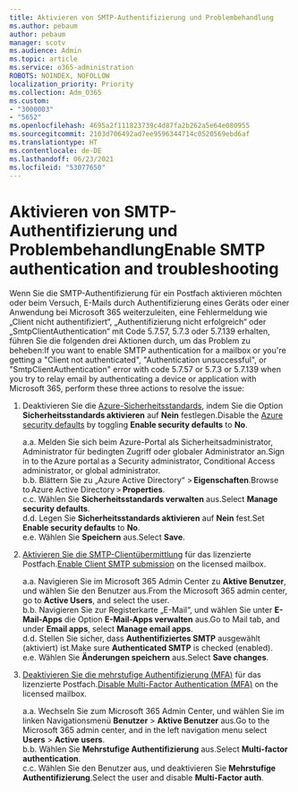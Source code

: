 ```yaml
---
title: Aktivieren von SMTP-Authentifizierung und Problembehandlung
ms.author: pebaum
author: pebaum
manager: scotv
ms.audience: Admin
ms.topic: article
ms.service: o365-administration
ROBOTS: NOINDEX, NOFOLLOW
localization_priority: Priority
ms.collection: Adm_O365
ms.custom:
- "3000003"
- "5652"
ms.openlocfilehash: 4695a2f111823739c4d87fa2b262a5e64e080955
ms.sourcegitcommit: 2103d706492ad7ee9596344714c0520569ebd6af
ms.translationtype: HT
ms.contentlocale: de-DE
ms.lasthandoff: 06/23/2021
ms.locfileid: "53077650"
---
```

# <a name="enable-smtp-authentication-and-troubleshooting"></a><span data-ttu-id="f9199-102">Aktivieren von SMTP-Authentifizierung und Problembehandlung</span><span class="sxs-lookup"><span data-stu-id="f9199-102">Enable SMTP authentication and troubleshooting</span></span>

<span data-ttu-id="f9199-103">Wenn Sie die SMTP-Authentifizierung für ein Postfach aktivieren möchten oder beim Versuch, E-Mails durch Authentifizierung eines Geräts oder einer Anwendung bei Microsoft 365 weiterzuleiten, eine Fehlermeldung wie „Client nicht authentifiziert“, „Authentifizierung nicht erfolgreich“ oder „SmtpClientAuthentication“ mit Code 5.7.57, 5.7.3 oder 5.7.139 erhalten, führen Sie die folgenden drei Aktionen durch, um das Problem zu beheben:</span><span class="sxs-lookup"><span data-stu-id="f9199-103">If you want to enable SMTP authentication for a mailbox or you're getting a "Client not authenticated", "Authentication unsuccessful", or "SmtpClientAuthentication" error with code 5.7.57 or 5.7.3 or 5.7.139 when you try to relay email by authenticating a device or application with Microsoft 365, perform these three actions to resolve the issue:</span></span>

1. <span data-ttu-id="f9199-104">Deaktivieren Sie die [Azure-Sicherheitsstandards](/azure/active-directory/fundamentals/concept-fundamentals-security-defaults), indem Sie die Option **Sicherheitsstandards aktivieren** auf **Nein** festlegen.</span><span class="sxs-lookup"><span data-stu-id="f9199-104">Disable the [Azure security defaults](/azure/active-directory/fundamentals/concept-fundamentals-security-defaults) by toggling **Enable security defaults** to **No**.</span></span>

    <span data-ttu-id="f9199-105">a.</span><span class="sxs-lookup"><span data-stu-id="f9199-105">a.</span></span> <span data-ttu-id="f9199-106">Melden Sie sich beim Azure-Portal als Sicherheitsadministrator, Administrator für bedingten Zugriff oder globaler Administrator an.</span><span class="sxs-lookup"><span data-stu-id="f9199-106">Sign in to the Azure portal as a Security administrator, Conditional Access administrator, or global administrator.</span></span><BR/>
    <span data-ttu-id="f9199-107">b.</span><span class="sxs-lookup"><span data-stu-id="f9199-107">b.</span></span> <span data-ttu-id="f9199-108">Blättern Sie zu „Azure Active Directory“ > **Eigenschaften**.</span><span class="sxs-lookup"><span data-stu-id="f9199-108">Browse to Azure Active Directory > **Properties**.</span></span><BR/>
    <span data-ttu-id="f9199-109">c.</span><span class="sxs-lookup"><span data-stu-id="f9199-109">c.</span></span> <span data-ttu-id="f9199-110">Wählen Sie **Sicherheitsstandards verwalten** aus.</span><span class="sxs-lookup"><span data-stu-id="f9199-110">Select **Manage security defaults**.</span></span><BR/>
    <span data-ttu-id="f9199-111">d.</span><span class="sxs-lookup"><span data-stu-id="f9199-111">d.</span></span> <span data-ttu-id="f9199-112">Legen Sie **Sicherheitsstandards aktivieren** auf **Nein** fest.</span><span class="sxs-lookup"><span data-stu-id="f9199-112">Set **Enable security defaults** to **No**.</span></span><BR/>
    <span data-ttu-id="f9199-113">e.</span><span class="sxs-lookup"><span data-stu-id="f9199-113">e.</span></span> <span data-ttu-id="f9199-114">Wählen Sie **Speichern** aus.</span><span class="sxs-lookup"><span data-stu-id="f9199-114">Select **Save**.</span></span>

2. <span data-ttu-id="f9199-115">[Aktivieren Sie die SMTP-Clientübermittlung](/exchange/clients-and-mobile-in-exchange-online/authenticated-client-smtp-submission#enable-smtp-auth-for-specific-mailboxes) für das lizenzierte Postfach.</span><span class="sxs-lookup"><span data-stu-id="f9199-115">[Enable Client SMTP submission](/exchange/clients-and-mobile-in-exchange-online/authenticated-client-smtp-submission#enable-smtp-auth-for-specific-mailboxes) on the licensed mailbox.</span></span>

    <span data-ttu-id="f9199-116">a.</span><span class="sxs-lookup"><span data-stu-id="f9199-116">a.</span></span> <span data-ttu-id="f9199-117">Navigieren Sie im Microsoft 365 Admin Center zu **Aktive Benutzer**, und wählen Sie den Benutzer aus.</span><span class="sxs-lookup"><span data-stu-id="f9199-117">From the Microsoft 365 admin center, go to **Active Users**, and select the user.</span></span><BR/>
    <span data-ttu-id="f9199-118">b.</span><span class="sxs-lookup"><span data-stu-id="f9199-118">b.</span></span> <span data-ttu-id="f9199-119">Navigieren Sie zur Registerkarte „E-Mail“, und wählen Sie unter **E-Mail-Apps** die Option **E-Mail-Apps verwalten** aus.</span><span class="sxs-lookup"><span data-stu-id="f9199-119">Go to Mail tab, and under **Email apps**, select **Manage email apps**.</span></span><BR/>
    <span data-ttu-id="f9199-120">d.</span><span class="sxs-lookup"><span data-stu-id="f9199-120">d.</span></span> <span data-ttu-id="f9199-121">Stellen Sie sicher, dass **Authentifiziertes SMTP** ausgewählt (aktiviert) ist.</span><span class="sxs-lookup"><span data-stu-id="f9199-121">Make sure **Authenticated SMTP** is checked (enabled).</span></span><BR/>
    <span data-ttu-id="f9199-122">e.</span><span class="sxs-lookup"><span data-stu-id="f9199-122">e.</span></span> <span data-ttu-id="f9199-123">Wählen Sie **Änderungen speichern** aus.</span><span class="sxs-lookup"><span data-stu-id="f9199-123">Select **Save changes**.</span></span><BR/>

3. <span data-ttu-id="f9199-124">[Deaktivieren Sie die mehrstufige Authentifizierung (MFA)](/microsoft-365/admin/security-and-compliance/set-up-multi-factor-authentication#turn-off-legacy-per-user-mfa) für das lizenzierte Postfach.</span><span class="sxs-lookup"><span data-stu-id="f9199-124">[Disable Multi-Factor Authentication (MFA)](/microsoft-365/admin/security-and-compliance/set-up-multi-factor-authentication#turn-off-legacy-per-user-mfa) on the licensed mailbox.</span></span>

    <span data-ttu-id="f9199-125">a.</span><span class="sxs-lookup"><span data-stu-id="f9199-125">a.</span></span> <span data-ttu-id="f9199-126">Wechseln Sie zum Microsoft 365 Admin Center, und wählen Sie im linken Navigationsmenü **Benutzer** > **Aktive Benutzer** aus.</span><span class="sxs-lookup"><span data-stu-id="f9199-126">Go to the Microsoft 365 admin center, and in the left navigation menu select **Users** > **Active users**.</span></span><BR/>
    <span data-ttu-id="f9199-127">b.</span><span class="sxs-lookup"><span data-stu-id="f9199-127">b.</span></span> <span data-ttu-id="f9199-128">Wählen Sie **Mehrstufige Authentifizierung** aus.</span><span class="sxs-lookup"><span data-stu-id="f9199-128">Select **Multi-factor authentication**.</span></span><BR/>
    <span data-ttu-id="f9199-129">c.</span><span class="sxs-lookup"><span data-stu-id="f9199-129">c.</span></span> <span data-ttu-id="f9199-130">Wählen Sie den Benutzer aus, und deaktivieren Sie **Mehrstufige Authentifizierung**.</span><span class="sxs-lookup"><span data-stu-id="f9199-130">Select the user and disable **Multi-Factor auth**.</span></span><BR/>
